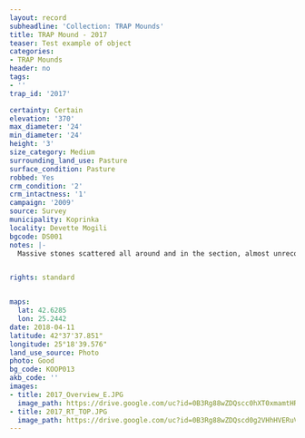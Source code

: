 ```yaml
---
layout: record
subheadline: 'Collection: TRAP Mounds'
title: TRAP Mound - 2017
teaser: Test example of object
categories:
- TRAP Mounds
header: no
tags:
- ''
trap_id: '2017'

certainty: Certain
elevation: '370'
max_diameter: '24'
min_diameter: '24'
height: '3'
size_category: Medium
surrounding_land_use: Pasture
surface_condition: Pasture
robbed: Yes
crm_condition: '2'
crm_intactness: '1'
campaign: '2009'
source: Survey
municipality: Koprinka
locality: Devette Mogili
bgcode: DS001
notes: |-
  Massive stones scattered all around and in the section, almost unrecognizable (vegetation).


rights: standard


maps:
  lat: 42.6285
  lon: 25.2442
date: 2018-04-11
latitude: 42°37'37.851"
longitude: 25°18'39.576"
land_use_source: Photo
photo: Good
bg_code: KOOP013
akb_code: ''
images:
- title: 2017_Overview_E.JPG
  image_path: https://drive.google.com/uc?id=0B3Rg88wZDQscc0hXT0xmamtHR0U
- title: 2017_RT_TOP.JPG
  image_path: https://drive.google.com/uc?id=0B3Rg88wZDQscd0g2VHhHVERuVGM
---
```

